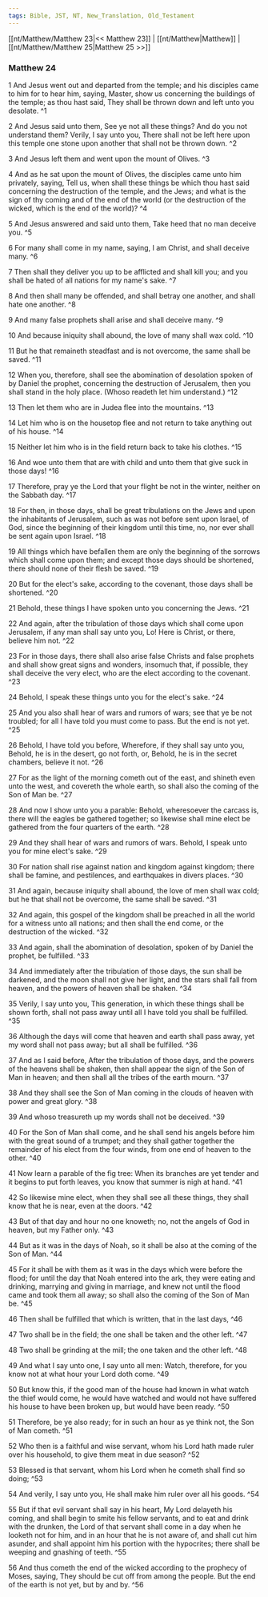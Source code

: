```yaml
---
tags: Bible, JST, NT, New_Translation, Old_Testament
---
```


[[nt/Matthew/Matthew 23|<< Matthew 23]] | [[nt/Matthew|Matthew]] | [[nt/Matthew/Matthew 25|Matthew 25 >>]]

### Matthew 24

1 And Jesus went out and departed from the temple; and his disciples came to him for to hear him, saying, Master, show us concerning the buildings of the temple; as thou hast said, They shall be thrown down and left unto you desolate.  ^1

2 And Jesus said unto them, See ye not all these things? And do you not understand them? Verily, I say unto you, There shall not be left here upon this temple one stone upon another that shall not be thrown down.  ^2

3 And Jesus left them and went upon the mount of Olives.  ^3

4 And as he sat upon the mount of Olives, the disciples came unto him privately, saying, Tell us, when shall these things be which thou hast said concerning the destruction of the temple, and the Jews; and what is the sign of thy coming and of the end of the world (or the destruction of the wicked, which is the end of the world)?  ^4

5 And Jesus answered and said unto them, Take heed that no man deceive you.  ^5

6 For many shall come in my name, saying, I am Christ, and shall deceive many.  ^6

7 Then shall they deliver you up to be afflicted and shall kill you; and you shall be hated of all nations for my name\'s sake.  ^7

8 And then shall many be offended, and shall betray one another, and shall hate one another.  ^8

9 And many false prophets shall arise and shall deceive many.  ^9

10 And because iniquity shall abound, the love of many shall wax cold.  ^10

11 But he that remaineth steadfast and is not overcome, the same shall be saved.  ^11

12 When you, therefore, shall see the abomination of desolation spoken of by Daniel the prophet, concerning the destruction of Jerusalem, then you shall stand in the holy place. (Whoso readeth let him understand.)  ^12

13 Then let them who are in Judea flee into the mountains.  ^13

14 Let him who is on the housetop flee and not return to take anything out of his house.  ^14

15 Neither let him who is in the field return back to take his clothes.  ^15

16 And woe unto them that are with child and unto them that give suck in those days!  ^16

17 Therefore, pray ye the Lord that your flight be not in the winter, neither on the Sabbath day.  ^17

18 For then, in those days, shall be great tribulations on the Jews and upon the inhabitants of Jerusalem, such as was not before sent upon Israel, of God, since the beginning of their kingdom until this time, no, nor ever shall be sent again upon Israel.  ^18

19 All things which have befallen them are only the beginning of the sorrows which shall come upon them; and except those days should be shortened, there should none of their flesh be saved.  ^19

20 But for the elect\'s sake, according to the covenant, those days shall be shortened.  ^20

21 Behold, these things I have spoken unto you concerning the Jews.  ^21

22 And again, after the tribulation of those days which shall come upon Jerusalem, if any man shall say unto you, Lo! Here is Christ, or there, believe him not.  ^22

23 For in those days, there shall also arise false Christs and false prophets and shall show great signs and wonders, insomuch that, if possible, they shall deceive the very elect, who are the elect according to the covenant.  ^23

24 Behold, I speak these things unto you for the elect\'s sake.  ^24

25 And you also shall hear of wars and rumors of wars; see that ye be not troubled; for all I have told you must come to pass. But the end is not yet.  ^25

26 Behold, I have told you before, Wherefore, if they shall say unto you, Behold, he is in the desert, go not forth, or, Behold, he is in the secret chambers, believe it not.  ^26

27 For as the light of the morning cometh out of the east, and shineth even unto the west, and covereth the whole earth, so shall also the coming of the Son of Man be.  ^27

28 And now I show unto you a parable: Behold, wheresoever the carcass is, there will the eagles be gathered together; so likewise shall mine elect be gathered from the four quarters of the earth.  ^28

29 And they shall hear of wars and rumors of wars. Behold, I speak unto you for mine elect\'s sake.  ^29

30 For nation shall rise against nation and kingdom against kingdom; there shall be famine, and pestilences, and earthquakes in divers places.  ^30

31 And again, because iniquity shall abound, the love of men shall wax cold; but he that shall not be overcome, the same shall be saved.  ^31

32 And again, this gospel of the kingdom shall be preached in all the world for a witness unto all nations; and then shall the end come, or the destruction of the wicked.  ^32

33 And again, shall the abomination of desolation, spoken of by Daniel the prophet, be fulfilled.  ^33

34 And immediately after the tribulation of those days, the sun shall be darkened, and the moon shall not give her light, and the stars shall fall from heaven, and the powers of heaven shall be shaken.  ^34

35 Verily, I say unto you, This generation, in which these things shall be shown forth, shall not pass away until all I have told you shall be fulfilled.  ^35

36 Although the days will come that heaven and earth shall pass away, yet my word shall not pass away; but all shall be fulfilled.  ^36

37 And as I said before, After the tribulation of those days, and the powers of the heavens shall be shaken, then shall appear the sign of the Son of Man in heaven; and then shall all the tribes of the earth mourn.  ^37

38 And they shall see the Son of Man coming in the clouds of heaven with power and great glory.  ^38

39 And whoso treasureth up my words shall not be deceived.  ^39

40 For the Son of Man shall come, and he shall send his angels before him with the great sound of a trumpet; and they shall gather together the remainder of his elect from the four winds, from one end of heaven to the other.  ^40

41 Now learn a parable of the fig tree: When its branches are yet tender and it begins to put forth leaves, you know that summer is nigh at hand.  ^41

42 So likewise mine elect, when they shall see all these things, they shall know that he is near, even at the doors.  ^42

43 But of that day and hour no one knoweth; no, not the angels of God in heaven, but my Father only.  ^43

44 But as it was in the days of Noah, so it shall be also at the coming of the Son of Man.  ^44

45 For it shall be with them as it was in the days which were before the flood; for until the day that Noah entered into the ark, they were eating and drinking, marrying and giving in marriage, and knew not until the flood came and took them all away; so shall also the coming of the Son of Man be.  ^45

46 Then shall be fulfilled that which is written, that in the last days,  ^46

47 Two shall be in the field; the one shall be taken and the other left.  ^47

48 Two shall be grinding at the mill; the one taken and the other left.  ^48

49 And what I say unto one, I say unto all men: Watch, therefore, for you know not at what hour your Lord doth come.  ^49

50 But know this, if the good man of the house had known in what watch the thief would come, he would have watched and would not have suffered his house to have been broken up, but would have been ready.  ^50

51 Therefore, be ye also ready; for in such an hour as ye think not, the Son of Man cometh.  ^51

52 Who then is a faithful and wise servant, whom his Lord hath made ruler over his household, to give them meat in due season?  ^52

53 Blessed is that servant, whom his Lord when he cometh shall find so doing;  ^53

54 And verily, I say unto you, He shall make him ruler over all his goods.  ^54

55 But if that evil servant shall say in his heart, My Lord delayeth his coming, and shall begin to smite his fellow servants, and to eat and drink with the drunken, the Lord of that servant shall come in a day when he looketh not for him, and in an hour that he is not aware of, and shall cut him asunder, and shall appoint him his portion with the hypocrites; there shall be weeping and gnashing of teeth.  ^55

56 And thus cometh the end of the wicked according to the prophecy of Moses, saying, They should be cut off from among the people. But the end of the earth is not yet, but by and by.  ^56

 
